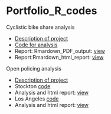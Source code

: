 # Portfolio_R_codes
 
Cyclistic bike share analysis
- [Description of project](https://github.com/howhowcarabao/Cyclistic-bike-share_analysis/blob/main/README.md)
- [Code for analysis](https://github.com/howhowcarabao/Cyclistic-bike-share_analysis/blob/main/REPORT.Rmd)
- Report: Rmardown_PDF_output: [view](https://github.com/howhowcarabao/Cyclistic-bike-share_analysis/blob/main/REPORT.pdf)
- Report:Rmardown_html_report: [view](https://rpubs.com/vacarlos/Cyclistic)

Open policing analysis
- [Description of project](https://github.com/howhowcarabao/Open-Policing-Project/blob/main/README.md)
- Stockton [code](https://github.com/howhowcarabao/Open-Policing-Project/blob/main/Stockton_police_script.R)
- Analysis and html report: [view](https://rpubs.com/vacarlos/open-policing-stockton)
- Los Angeles [code](https://github.com/howhowcarabao/Open-Policing-Project/blob/main/LA_police_script.R)
- Analysis and html report: [view](https://rpubs.com/vacarlos/open-policing-los-angeles)
